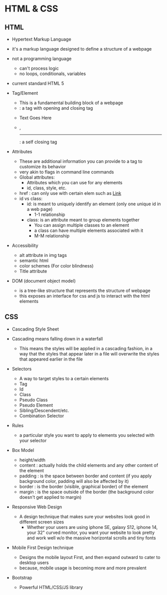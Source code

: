 # HTML & CSS

## HTML
- Hypertext Markup Language
- it's a markup language designed to define a structure of a webpage
- not a programming language
    - can't process logic
    - no loops, conditionals, variables
- current standard HTML 5
- Tag/Element
    - This is a fundamental building block of a webpage
    - <html></html> : a tag with opening and closing tag
    - <p>Text Goes Here</p>
    - <img/>, <hr/> : a self closing tag
- Attributes
    - These are additional information you can provide to a tag to customize its behavior
    - very akin to flags in command line commands
    - Global attributes:
        - Attributes which you can use for any elements
        - id, class, style, etc.
    - href : can only use with certain elem such as <a href="#">Link</a> 
    - id vs class:
        - id: is meant to uniquely identify an element (only one unique id in a web page)
            - 1-1 relationship 
        - class: is an attribute meant to group elements together
            - You can assign multiple classes to an element
            - a class can have multiple elements associated with it
            - M-M relationship
- Accessibility
    - alt attribute in img tags
    - semantic html
    - color schemes (For color blindness)
    - Title attribute 
    
- DOM (document object model)
    - is a tree-like structure that represents the structure of webpage
    - this exposes an interface for css and js to interact with the html elements

## CSS
- Cascading Style Sheet
- Cascading means falling down in a waterfall
    - This means the styles will be applied in a cascading fashion, in a way that the styles that appear later in a file will overwrite the styles that appeared earlier in the file
- Selectors
    - A way to target styles to a certain elements
    - Tag
    - Id
    - Class
    - Pseudo Class
    - Pseudo Element
    - Sibling/Descendent/etc.
    - Combination Selector
- Rules
    - a particular style you want to apply to elements you selected with your selector

- Box Model
    - height/width
    - content : actually holds the child elements and any other content of the element
    - padding : is the space between border and content (if you apply background color, padding will also be affected by it) 
    - border : is the border (visible, graphical border) of the element
    - margin : is the space outside of the border (the background color doesn't get applied to margin)

- Responsive Web Design
    - A design technique that makes sure your websites look good in different screen sizes
        - Whether your users are using iphone SE, galaxy S12, iphone 14, your 32" curved monitor, you want your website to look pretty and work well w/o the massive horizontal scrolls and tiny fonts
- Mobile First Design technique
    - Designs the mobile layout First, and then expand outward to cater to desktop users
    - because, mobile usage is becoming more and more prevalent

- Bootstrap
    - Powerful HTML/CSS/JS library
